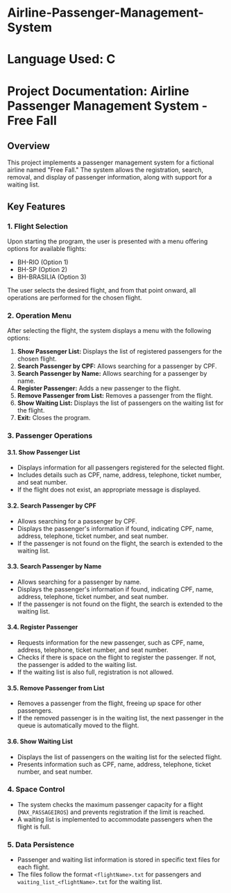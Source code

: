 # Airline-Passenger-Management-System

# Language Used: C

# Project Documentation: Airline Passenger Management System - Free Fall

## Overview

This project implements a passenger management system for a fictional airline named "Free Fall." The system allows the registration, search, removal, and display of passenger information, along with support for a waiting list.

## Key Features

### 1. Flight Selection

Upon starting the program, the user is presented with a menu offering options for available flights:

- BH-RIO (Option 1)
- BH-SP (Option 2)
- BH-BRASILIA (Option 3)

The user selects the desired flight, and from that point onward, all operations are performed for the chosen flight.

### 2. Operation Menu

After selecting the flight, the system displays a menu with the following options:

1. **Show Passenger List:** Displays the list of registered passengers for the chosen flight.
2. **Search Passenger by CPF:** Allows searching for a passenger by CPF.
3. **Search Passenger by Name:** Allows searching for a passenger by name.
4. **Register Passenger:** Adds a new passenger to the flight.
5. **Remove Passenger from List:** Removes a passenger from the flight.
6. **Show Waiting List:** Displays the list of passengers on the waiting list for the flight.
9. **Exit:** Closes the program.

### 3. Passenger Operations

#### 3.1. Show Passenger List

- Displays information for all passengers registered for the selected flight.
- Includes details such as CPF, name, address, telephone, ticket number, and seat number.
- If the flight does not exist, an appropriate message is displayed.

#### 3.2. Search Passenger by CPF

- Allows searching for a passenger by CPF.
- Displays the passenger's information if found, indicating CPF, name, address, telephone, ticket number, and seat number.
- If the passenger is not found on the flight, the search is extended to the waiting list.

#### 3.3. Search Passenger by Name

- Allows searching for a passenger by name.
- Displays the passenger's information if found, indicating CPF, name, address, telephone, ticket number, and seat number.
- If the passenger is not found on the flight, the search is extended to the waiting list.

#### 3.4. Register Passenger

- Requests information for the new passenger, such as CPF, name, address, telephone, ticket number, and seat number.
- Checks if there is space on the flight to register the passenger. If not, the passenger is added to the waiting list.
- If the waiting list is also full, registration is not allowed.

#### 3.5. Remove Passenger from List

- Removes a passenger from the flight, freeing up space for other passengers.
- If the removed passenger is in the waiting list, the next passenger in the queue is automatically moved to the flight.

#### 3.6. Show Waiting List

- Displays the list of passengers on the waiting list for the selected flight.
- Presents information such as CPF, name, address, telephone, ticket number, and seat number.

### 4. Space Control

- The system checks the maximum passenger capacity for a flight (`MAX_PASSAGEIROS`) and prevents registration if the limit is reached.
- A waiting list is implemented to accommodate passengers when the flight is full.

### 5. Data Persistence

- Passenger and waiting list information is stored in specific text files for each flight.
- The files follow the format `<flightName>.txt` for passengers and `waiting_list_<flightName>.txt` for the waiting list.
